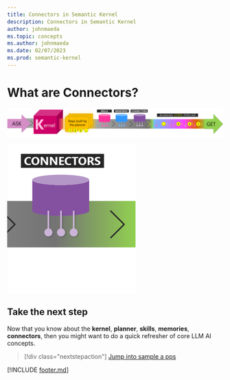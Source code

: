 ```yaml
---
title: Connectors in Semantic Kernel
description: Connectors in Semantic Kernel
author: johnmaeda
ms.topic: concepts
ms.author: johnmaeda
ms.date: 02/07/2023
ms.prod: semantic-kernel
---
```


# What are Connectors?

![Journey of an ask to a get in Semantic Kernel visualized as phases as annotated immediately below](../media/fullview.png)

![](../media/connectors.png)

## Take the next step

Now that you know about the **kernel**, **planner**, **skills**, **memories**, **connectors**, then you might want to do a quick refresher of core LLM AI concepts. 

> [!div class="nextstepaction"]
> [Jump into sample a pps](../samples/overview)

[!INCLUDE [footer.md](../includes/footer.md)]
